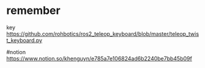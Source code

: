 # remember
key
https://github.com/rohbotics/ros2_teleop_keyboard/blob/master/teleop_twist_keyboard.py


#notion
https://www.notion.so/khenguyn/e785a7e106824ad6b2240be7bb45b09f
